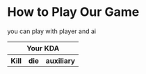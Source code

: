 # How to Play Our Game

you can play with player and ai

<table align="center">
	<tr>
		<th colspan="3" align="center">Your KDA</th>
	</tr>
	<tr>
		<th align="center">Kill</th>
		<th align="center">die</th>
		<th align="center">auxiliary</th>
	<tr>
</table>
